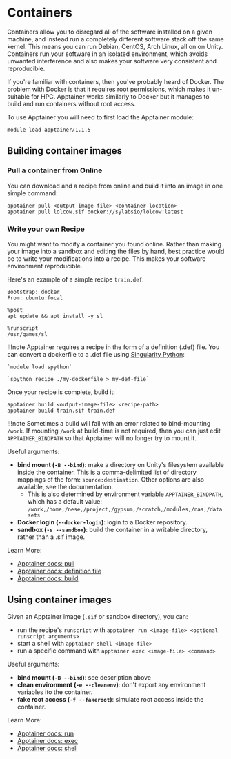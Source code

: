 # Containers #

Containers allow you to disregard all of the software installed on a given machine,
and instead run a completely different software stack off the same kernel.
This means you can run Debian, CentOS, Arch Linux, all on on Unity.
Containers run your software in an isolated environment, which avoids unwanted interference
and also makes your software very consistent and reproducible.

If you're familiar with containers, then you've probably heard of Docker.
The problem with Docker is that it requires root permissions, which makes it un-suitable for HPC.
Apptainer works similarly to Docker but it manages to build and run containers without root access.

To use Apptainer you will need to first load the Apptainer module:
```
module load apptainer/1.1.5
```

## Building container images ##
### Pull a container from Online ###
You can download and a recipe from online and build it into an image in one simple command:
```
apptainer pull <output-image-file> <container-location>
apptainer pull lolcow.sif docker://sylabsio/lolcow:latest
```

### Write your own Recipe ###

You might want to modify a container you found online.
Rather than making your image into a sandbox and editing the files by hand,
best practice would be to write your modifications into a recipe.
This makes your software environment reproducible.

Here's an example of a simple recipe `train.def`:
```
Bootstrap: docker
From: ubuntu:focal

%post
apt update && apt install -y sl

%runscript
/usr/games/sl
```

!!!note
    Apptainer requires a recipe in the form of a definition (.def) file.
    You can convert a dockerfile to a .def file using [Singularity Python](https://singularityhub.github.io/singularity-cli/recipes):

    `module load spython`

    `spython recipe ./my-dockerfile > my-def-file`

Once your recipe is complete, build it:
```
apptainer build <output-image-file> <recipe-path>
apptainer build train.sif train.def
```

!!!note
    Sometimes a build will fail with an error related to bind-mounting `/work`.
    If mounting `/work` at build-time is not required, then you can just edit `APPTAINER_BINDPATH`
    so that Apptainer will no longer try to mount it.

Useful arguments:

* **bind mount (`-B --bind`)**: make a directory on Unity's filesystem available inside the container.
This is a comma-delimited list of directory mappings of the form: `source:destination`.
Other options are also available, see the documentation.
    * This is also determined by environment variable `APPTAINER_BINDPATH`, which has a default value:
    `/work,/home,/nese,/project,/gypsum,/scratch,/modules,/nas,/datasets`
* **Docker login (`--docker-login`)**: login to a Docker repository.
* **sandbox (`-s --sandbox`)**: build the container in a writable directory, rather than a .sif image.

Learn More:

* [Apptainer docs: pull](https://apptainer.org/docs/user/main/cli/apptainer_pull.html)
* [Apptainer docs: definition file](https://apptainer.org/docs/user/1.0/definition_files.html)
* [Apptainer docs: build](https://apptainer.org/docs/user/main/cli/apptainer_build.html)


## Using container images ##
Given an Apptainer image (`.sif` or sandbox directory), you can:

* run the recipe's `runscript` with `apptainer run <image-file> <optional runscript arguments>`
* start a shell with `apptainer shell <image-file>`
* run a specific command with `apptainer exec <image-file> <command>`

Useful arguments:

* **bind mount (`-B --bind`)**: see description above
* **clean environment (`-e --cleanenv`)**: don't export any environment variables ito the container.
* **fake root access (`-f --fakeroot`)**: simulate root access inside the container.

Learn More:

* [Apptainer docs: run](https://apptainer.org/docs/user/main/cli/apptainer_run.html)
* [Apptainer docs: exec](https://apptainer.org/docs/user/main/cli/apptainer_exec.html)
* [Apptainer docs: shell](https://apptainer.org/docs/user/main/cli/apptainer_shell.html)
